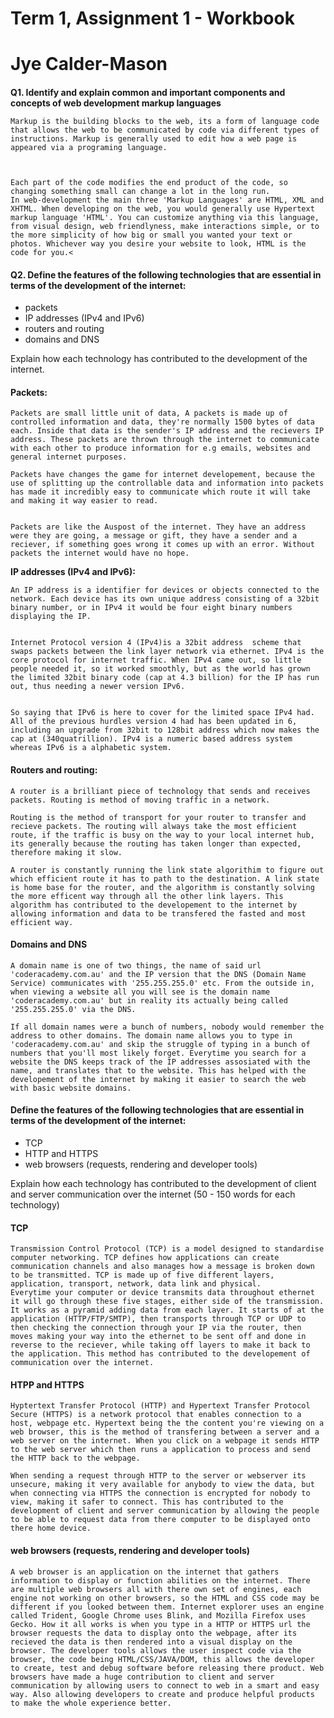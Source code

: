  # Term 1, Assignment 1 - Workbook

# Jye Calder-Mason

####
**Q1. Identify and explain common and important components and concepts of web development markup languages** 

    Markup is the building blocks to the web, its a form of language code that allows the web to be communicated by code via different types of instructions. Markup is generally used to edit how a web page is appeared via a programing language.



    Each part of the code modifies the end product of the code, so changing something small can change a lot in the long run. 
    In web-development the main three 'Markup Languages' are HTML, XML and XHTML. When developing on the web, you would generally use Hypertext markup language 'HTML'. You can customize anything via this language, from visual design, web friendlyness, make interactions simple, or to the more simplicity of how big or small you wanted your text or photos. Whichever way you desire your website to look, HTML is the code for you.<

#### **Q2. Define the features of the following technologies that are essential in terms of the development of the internet:**
 - packets
 - IP addresses (IPv4 and IPv6)
 - routers and routing
 - domains and DNS
 
 Explain how each technology has contributed to the development of the internet.
 
 
 
 #### **Packets:**


 
    Packets are small little unit of data, A packets is made up of controlled information and data, they're normally 1500 bytes of data each. Inside that data is the sender's IP address and the recievers IP address. These packets are thrown through the internet to communicate with each other to produce information for e.g emails, websites and general internet purposes.
    
    Packets have changes the game for internet developement, because the use of splitting up the controllable data and information into packets has made it incredibly easy to communicate which route it will take and making it way easier to read.


    Packets are like the Auspost of the internet. They have an address were they are going, a message or gift, they have a sender and a reciever, if something goes wrong it comes up with an error. Without packets the internet would have no hope.


 **IP addresses (IPv4 and IPv6):**


    An IP address is a identifier for devices or objects connected to the network. Each device has its own unique address consisting of a 32bit binary number, or in IPv4 it would be four eight binary numbers displaying the IP.
 

    Internet Protocol version 4 (IPv4)is a 32bit address  scheme that swaps packets between the link layer network via ethernet. IPv4 is the core protocol for internet traffic. When IPv4 came out, so little people needed it, so it worked smoothly, but as the world has grown the limited 32bit binary code (cap at 4.3 billion) for the IP has run out, thus needing a newer version IPv6.


    So saying that IPv6 is here to cover for the limited space IPv4 had. All of the previous hurdles version 4 had has been updated in 6, including an upgrade from 32bit to 128bit address which now makes the cap at (340quatrillion). IPv4 is a numeric based address system whereas IPv6 is a alphabetic system.

 #### **Routers and routing:**

    A router is a brilliant piece of technology that sends and receives packets. Routing is method of moving traffic in a network.
 
    Routing is the method of transport for your router to transfer and recieve packets. The routing will always take the most efficient route, if the traffic is busy on the way to your local internet hub, its generally because the routing has taken longer than expected, therefore making it slow.

    A router is constantly running the link state algorithim to figure out which efficient route it has to path to the destination. A link state is home base for the router, and the algorithm is constantly solving the more efficent way through all the other link layers. This algorithm has contributed to the developement to the internet by allowing information and data to be transfered the fasted and most efficient way.
  
#### **Domains and DNS**

    A domain name is one of two things, the name of said url 'coderacademy.com.au' and the IP version that the DNS (Domain Name Service) communicates with '255.255.255.0' etc. From the outside in, when viewing a website all you will see is the domain name 'coderacademy.com.au' but in reality its actually being called '255.255.255.0' via the DNS.

    If all domain names were a bunch of numbers, nobody would remember the address to other domains. The domain name allows you to type in 'coderacademy.com.au' and skip the struggle of typing in a bunch of numbers that you'll most likely forget. Everytime you search for a website the DNS keeps track of the IP addresses assosiated with the name, and translates that to the website. This has helped with the developement of the internet by making it easier to search the web with basic website domains.
    
#### **Define the features of the following technologies that are essential in terms of the development of the internet:**
 - TCP
 - HTTP and HTTPS
 - web browsers (requests, rendering and developer tools)

Explain how each technology has contributed to the development of client and server communication over the internet (50 - 150 words for each technology)


#### **TCP**

    Transmission Control Protocol (TCP) is a model designed to standardise computer networking. TCP defines how applications can create communication channels and also manages how a message is broken down to be transmitted. TCP is made up of five different layers, application, transport, network, data link and physical.
    Everytime your computer or device transmits data throughout ethernet it will go through these five stages, either side of the transmission. It works as a pyramid adding data from each layer. It starts of at the application (HTTP/FTP/SMTP), then transports through TCP or UDP to then checking the connection through your IP via the router, then moves making your way into the ethernet to be sent off and done in reverse to the reciever, while taking off layers to make it back to the application. This method has contributed to the developement of communication over the internet.

    
    
#### **HTPP and HTTPS**

    Hyptertext Transfer Protocol (HTTP) and Hypertext Transfer Protocol Secure (HTTPS) is a network protocol that enables connection to a host, webpage etc. Hypertext being the the content you're viewing on a web browser, this is the method of transfering between a server and a web server on the internet. When you click on a webpage it sends HTTP to the web server which then runs a application to process and send the HTTP back to the webpage.
    
    When sending a request through HTTP to the server or webserver its unsecure, making it very available for anybody to view the data, but when connecting via HTTPS the connection is encrypted for nobody to view, making it safer to connect. This has contributed to the development of client and server communication by allowing the people to be able to request data from there computer to be displayed onto there home device.

   #### **web browsers (requests, rendering and developer tools)**

    A web browser is an application on the internet that gathers information to display or function abilities on the internet. There are multiple web browsers all with there own set of engines, each engine not working on other browsers, so the HTML and CSS code may be different if you looked between them. Internet explorer uses an engine called Trident, Google Chrome uses Blink, and Mozilla Firefox uses Gecko. How it all works is when you type in a HTTP or HTTPS url the browser requests the data to display onto the webpage, after its recieved the data is then rendered into a visual display on the browser. The developer tools allows the user inspect code via the browser, the code being HTML/CSS/JAVA/DOM, this allows the developer to create, test and debug software before releasing there product. Web browsers have made a huge contribution to client and server communication by allowing users to connect to web in a smart and easy way. Also allowing developers to create and produce helpful products to make the whole experience better.








 





